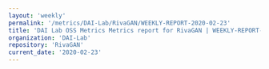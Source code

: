 ```yaml
---
layout: 'weekly'
permalink: '/metrics/DAI-Lab/RivaGAN/WEEKLY-REPORT-2020-02-23'
title: 'DAI Lab OSS Metrics Metrics report for RivaGAN | WEEKLY-REPORT-2020-02-23'
organization: 'DAI-Lab'
repository: 'RivaGAN'
current_date: '2020-02-23'
---
```

